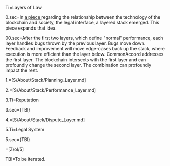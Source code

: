 Ti=Layers of Law

0.sec=In <u><a href="https://docs.google.com/document/d/1eizIqpx_ni8KaGkk3bVKvBBDoRy2eTEtvPHE0hiar7c/edit">a piece </a></u>regarding the relationship between the technology of the blockchain and society, the legal interface, a layered stack emerged. This piece expands that idea.

00.sec=After the first two layers, which define "normal" performance, each layer handles bugs thrown by the previous layer. Bugs move down. Feedback and improvement will move edge-cases back up the stack, where execution is more efficient than the layer below.  CommonAccord addresses the first layer. The blockchain intersects with the first layer and can profoundly change the second layer. The combination can profoundly impact the rest.

1.=[S/About/Stack/Planning_Layer.md]

2.=[S/About/Stack/Performance_Layer.md]

3.Ti=Reputation

3.sec={TBI}

4.=[S/About/Stack/Dispute_Layer.md]

5.Ti=Legal System

5.sec={TBI}

=[Z/ol/5]

TBI=To be iterated.
